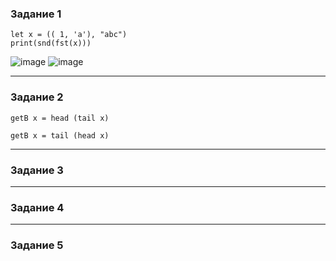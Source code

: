 ### Задание 1  
```
let x = (( 1, 'a'), "abc")
print(snd(fst(x)))
```
![image](https://github.com/AbushaevaDiana/flp/assets/79981087/abbc2742-799e-4b10-8678-bf172f0bf9c4)
![image](https://github.com/AbushaevaDiana/flp/assets/79981087/ad900532-792f-47d2-92bc-4c655868d3f4)

--- 
### Задание 2
```
getB x = head (tail x)
```

```
getB x = tail (head x)
```
---
### Задание 3

---
### Задание 4

---
### Задание 5
